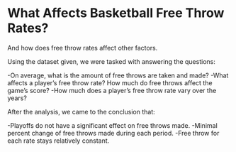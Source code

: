 # What Affects Basketball Free Throw Rates?
And how does free throw rates affect other factors.

Using the dataset given, we were tasked with answering the questions:

  -On average, what is the amount of free throws are taken and made?
  -What affects a player’s free throw rate? How much do free throws affect the game’s score?
  -How much does a player’s free throw rate vary over the years?



After the analysis, we came to the conclusion that:

  -Playoffs do not have a significant effect on free throws made.
  -Minimal percent change of free throws made during each period.
  -Free throw for each rate stays relatively constant.
